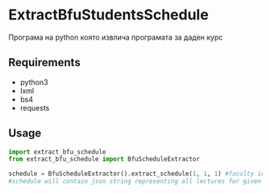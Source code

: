# ExtractBfuStudentsSchedule
Програма на python която извлича програмата за даден курс

## Requirements
- python3
- lxml
- bs4
- requests

## Usage
```python
import extract_bfu_schedule
from extract_bfu_schedule import BfuScheduleExtractor

schedule = BfuScheduleExtractor().extract_schedule(1, 1, 1) #faculty id, form id, level id
#schedule will contain json string representing all lectures for given faculity at level and form
```
